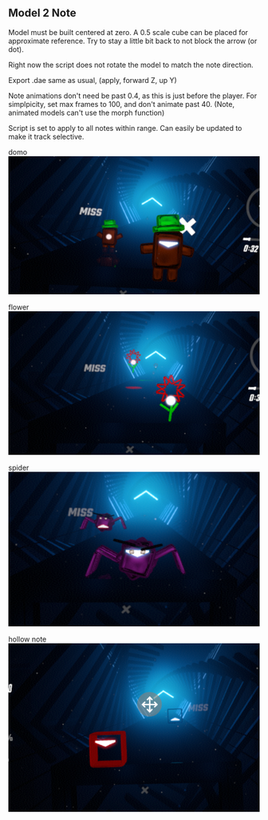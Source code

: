 ## Model 2 Note

Model must be built centered at zero. A 0.5 scale cube can be placed for approximate reference. Try to stay a little bit back to not block the arrow (or dot).

Right now the script does not rotate the model to match the note direction.

Export .dae same as usual, (apply, forward Z, up Y)

Note animations don't need be past 0.4, as this is just before the player. For simplpicity, set max frames to 100, and don't animate past 40. (Note, animated models can't use the morph function)

Script is set to apply to all notes within range. Can easily be updated to make it track selective.

domo
![](domo_note.png)

flower
![](flower_note.png)

spider
![](spider_note.png)

hollow note
![](hollow_note.png)